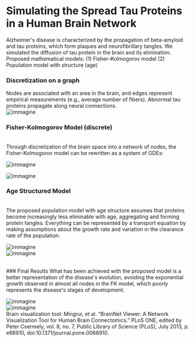 # Simulating the Spread Tau Proteins in a Human Brain Network

Alzheimer's disease is characterized by the propagation of beta-amyloid and tau proteins, which form plaques and neurofibrillary tangles. We simulated the diffusion of tau protein in the brain and its elimination.
<br>
Proposed mathematical models: 
(1) Fisher–Kolmogorov model 
(2) Population model with structure (age) 
<br>
### Discretization on a graph 
Nodes are associated with an area in the brain, and edges represent empirical measurements (e.g., average number of fibers). Abnormal tau proteins propagate along neural connections. 
<br>
![immagine](https://github.com/user-attachments/assets/f518a1bf-187d-4510-896e-642074b4422e)
<br>
### Fisher-Kolmogorov Model (discrete)
<br>
Through discretization of the brain space into a network of nodes, the Fisher-Kolmogorov model can be rewritten as a system of ODEs:
<br>

![immagine](https://github.com/user-attachments/assets/258aeecd-9e92-4ae7-ab17-00d8c159aaee)
<br>

![immagine](https://github.com/user-attachments/assets/d18d88db-08a6-4a6b-a2ec-17e21d4b229b)
<br> 
### Age Structured Model 
<Br>
The proposed population model with age structure assumes that proteins become increasingly less eliminable with age, aggregating and forming protein tangles. Everything can be represented by a transport equation by making assumptions about the growth rate and variation in the clearance rate of the population:
<br> 

![immagine](https://github.com/user-attachments/assets/5f655be4-8f1e-41d0-ba1a-8e9a9437ccff)
<br>
![immagine](https://github.com/user-attachments/assets/21a0c603-7395-4e8b-b25f-740f549bfd92)


<br>
### Final Results
What has been achieved with the proposed model is a better representation of the disease's evolution, avoiding the exponential growth observed in almost all nodes in the FK model, which poorly represents the disease's stages of development.
<br> 

![immagine](https://github.com/user-attachments/assets/303ef480-3d5c-4706-b368-8764ab3c178d)
<br> 
![immagine](https://github.com/user-attachments/assets/8337f9b4-7c71-4ad3-8d79-285ebb3e7d28)
<br>
 Brain visualization tool:
 Mingrui, et al. “BrainNet Viewer: A Network Visualization Tool for Human Brain Connectomics.” PLoS ONE, edited by Peter Csermely, vol. 8, no. 7, Public Library of Science (PLoS), July 2013, p. e68910, doi:10.1371/journal.pone.0068910. 
 <br>
